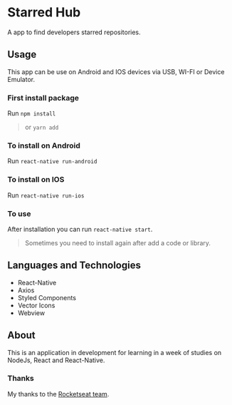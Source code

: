 # Starred Hub

A app to find developers starred repositories.

## Usage

This app can be use on Android and IOS devices via USB, WI-FI or Device Emulator.

### First install package

Run `npm install`

> or `yarn add`

### To install on Android

Run `react-native run-android`

### To install on IOS

Run `react-native run-ios`

### To use

After installation you can run `react-native start`.

> Sometimes you need to install again after add a code or library.

## Languages and Technologies

- React-Native
- Axios
- Styled Components
- Vector Icons
- Webview

## About

This is an application in development for learning in a week of studies on NodeJs, React and React-Native.

### Thanks

My thanks to the [Rocketseat team](https://github.com/Rocketseat).
